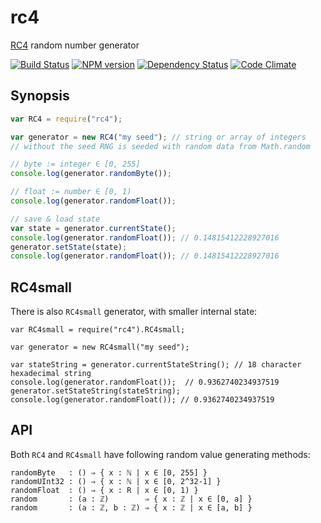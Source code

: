 # rc4

[RC4](http://en.wikipedia.org/wiki/RC4) random number generator

[![Build Status](https://secure.travis-ci.org/phadej/rc4.png?branch=master)](http://travis-ci.org/phadej/rc4)
[![NPM version](https://badge.fury.io/js/rc4.png)](http://badge.fury.io/js/rc4)
[![Dependency Status](https://gemnasium.com/phadej/rc4.png)](https://gemnasium.com/phadej/rc4)
[![Code Climate](https://codeclimate.com/github/phadej/rc4.png)](https://codeclimate.com/github/phadej/rc4)

## Synopsis

```js
var RC4 = require("rc4");

var generator = new RC4("my seed"); // string or array of integers
// without the seed RNG is seeded with random data from Math.random

// byte := integer ∈ [0, 255]
console.log(generator.randomByte());

// float := number ∈ [0, 1)
console.log(generator.randomFloat());

// save & load state
var state = generator.currentState();
console.log(generator.randomFloat()); // 0.14815412228927016
generator.setState(state);
console.log(generator.randomFloat()); // 0.14815412228927016
```

## RC4small

There is also `RC4small` generator, with smaller internal state:

```
var RC4small = require("rc4").RC4small;

var generator = new RC4small("my seed");

var stateString = generator.currentStateString(); // 18 character hexadecimal string
console.log(generator.randomFloat());  // 0.9362740234937519
generator.setStateString(stateString);
console.log(generator.randomFloat()); // 0.9362740234937519
```

## API

Both `RC4` and `RC4small` have following random value generating methods:

```
randomByte   : () ⇒ { x : ℕ | x ∈ [0, 255] }
randomUInt32 : () ⇒ { x : ℕ | x ∈ [0, 2^32-1] }
randomFloat  : () ⇒ { x : R | x ∈ [0, 1) }
random       : (a : ℤ)        ⇒ { x : ℤ | x ∈ [0, a] }
random       : (a : ℤ, b : ℤ) ⇒ { x : ℤ | x ∈ [a, b] }
```
